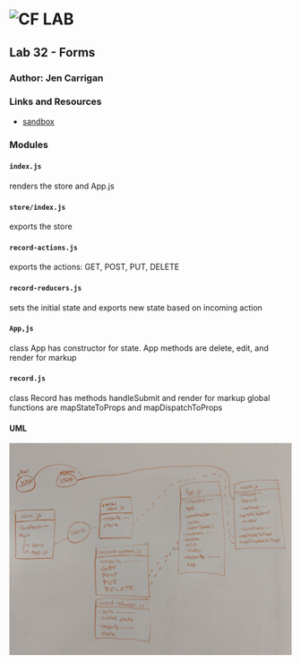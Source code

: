 ![CF](http://i.imgur.com/7v5ASc8.png) LAB
=================================================

## Lab 32 - Forms

### Author: Jen Carrigan

### Links and Resources
* [sandbox](https://codesandbox.io/s/r02x67pp1p)

### Modules
#### `index.js`
renders the store and App.js

#### `store/index.js`
exports the store

#### `record-actions.js`
exports the actions: GET, POST, PUT, DELETE

#### `record-reducers.js`
sets the initial state and exports new state based on incoming action

#### `App,js`
class App has constructor for state.
App methods are delete, edit, and render for markup

#### `record.js`
class Record has methods handleSubmit and render for markup
global functions are mapStateToProps and mapDispatchToProps

#### UML
![UML](https://raw.githubusercontent.com/JenCarrigan/data-structures-and-algorithms/master/%3Aassets/FormsUML.jpg)
